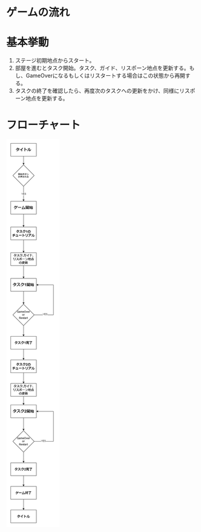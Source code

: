 # ゲームの流れ

# 基本挙動
1. ステージ初期地点からスタート。
2. 部屋を進むとタスク開始。タスク、ガイド、リスポーン地点を更新する。もし、GameOverになるもしくはリスタートする場合はこの状態から再開する。
3. タスクの終了を確認したら、再度次のタスクへの更新をかけ、同様にリスポーン地点を更新する。

# フローチャート
![GameFlow](/Specifications/images/GameFlow/GameFlow.png)
